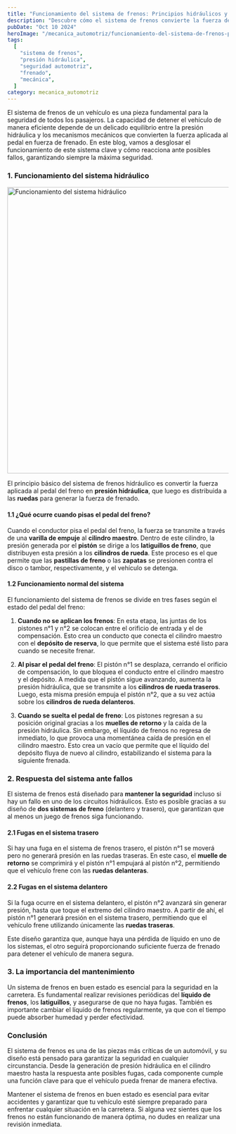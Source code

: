 ```yaml
---
title: "Funcionamiento del sistema de frenos: Principios hidráulicos y respuestas ante fallos"
description: "Descubre cómo el sistema de frenos convierte la fuerza del pedal en presión hidráulica, y cómo reacciona ante posibles fugas para garantizar la seguridad en la carretera."
pubDate: "Oct 10 2024"
heroImage: "/mecanica_automotriz/funcionamiento-del-sistema-de-frenos-principios-hidraulicos-y-fallos.png"
tags:
  [
    "sistema de frenos",
    "presión hidráulica",
    "seguridad automotriz",
    "frenado",
    "mecánica",
  ]
category: mecanica_automotriz
---
```


El sistema de frenos de un vehículo es una pieza fundamental para la seguridad de todos los pasajeros. La capacidad de detener el vehículo de manera eficiente depende de un delicado equilibrio entre la presión hidráulica y los mecanismos mecánicos que convierten la fuerza aplicada al pedal en fuerza de frenado. En este blog, vamos a desglosar el funcionamiento de este sistema clave y cómo reacciona ante posibles fallos, garantizando siempre la máxima seguridad.

### 1. Funcionamiento del sistema hidráulico

<img src="/mecanica_automotriz/funcionamiento-del-sistema-de-frenos-principios-hidraulicos-y-fallos.png" alt="Funcionamiento del sistema hidráulico" width="650"/>

El principio básico del sistema de frenos hidráulico es convertir la fuerza aplicada al pedal del freno en **presión hidráulica**, que luego es distribuida a las **ruedas** para generar la fuerza de frenado.

#### 1.1 ¿Qué ocurre cuando pisas el pedal del freno?

Cuando el conductor pisa el pedal del freno, la fuerza se transmite a través de una **varilla de empuje** al **cilindro maestro**. Dentro de este cilindro, la presión generada por el **pistón** se dirige a los **latiguillos de freno**, que distribuyen esta presión a los **cilindros de rueda**. Este proceso es el que permite que las **pastillas de freno** o las **zapatas** se presionen contra el disco o tambor, respectivamente, y el vehículo se detenga.

#### 1.2 Funcionamiento normal del sistema

El funcionamiento del sistema de frenos se divide en tres fases según el estado del pedal del freno:

1. **Cuando no se aplican los frenos**: En esta etapa, las juntas de los pistones n°1 y n°2 se colocan entre el orificio de entrada y el de compensación. Esto crea un conducto que conecta el cilindro maestro con el **depósito de reserva**, lo que permite que el sistema esté listo para cuando se necesite frenar.

2. **Al pisar el pedal del freno**: El pistón n°1 se desplaza, cerrando el orificio de compensación, lo que bloquea el conducto entre el cilindro maestro y el depósito. A medida que el pistón sigue avanzando, aumenta la presión hidráulica, que se transmite a los **cilindros de rueda traseros**. Luego, esta misma presión empuja el pistón n°2, que a su vez actúa sobre los **cilindros de rueda delanteros**.

3. **Cuando se suelta el pedal de freno**: Los pistones regresan a su posición original gracias a los **muelles de retorno** y la caída de la presión hidráulica. Sin embargo, el líquido de frenos no regresa de inmediato, lo que provoca una momentánea caída de presión en el cilindro maestro. Esto crea un vacío que permite que el líquido del depósito fluya de nuevo al cilindro, estabilizando el sistema para la siguiente frenada.

### 2. Respuesta del sistema ante fallos

El sistema de frenos está diseñado para **mantener la seguridad** incluso si hay un fallo en uno de los circuitos hidráulicos. Esto es posible gracias a su diseño de **dos sistemas de freno** (delantero y trasero), que garantizan que al menos un juego de frenos siga funcionando.

#### 2.1 Fugas en el sistema trasero

Si hay una fuga en el sistema de frenos trasero, el pistón n°1 se moverá pero no generará presión en las ruedas traseras. En este caso, el **muelle de retorno** se comprimirá y el pistón n°1 empujará al pistón n°2, permitiendo que el vehículo frene con las **ruedas delanteras**.

#### 2.2 Fugas en el sistema delantero

Si la fuga ocurre en el sistema delantero, el pistón n°2 avanzará sin generar presión, hasta que toque el extremo del cilindro maestro. A partir de ahí, el pistón n°1 generará presión en el sistema trasero, permitiendo que el vehículo frene utilizando únicamente las **ruedas traseras**.

Este diseño garantiza que, aunque haya una pérdida de líquido en uno de los sistemas, el otro seguirá proporcionando suficiente fuerza de frenado para detener el vehículo de manera segura.

### 3. La importancia del mantenimiento

Un sistema de frenos en buen estado es esencial para la seguridad en la carretera. Es fundamental realizar revisiones periódicas del **líquido de frenos**, los **latiguillos**, y asegurarse de que no haya fugas. También es importante cambiar el líquido de frenos regularmente, ya que con el tiempo puede absorber humedad y perder efectividad.

### Conclusión

El sistema de frenos es una de las piezas más críticas de un automóvil, y su diseño está pensado para garantizar la seguridad en cualquier circunstancia. Desde la generación de presión hidráulica en el cilindro maestro hasta la respuesta ante posibles fugas, cada componente cumple una función clave para que el vehículo pueda frenar de manera efectiva.

Mantener el sistema de frenos en buen estado es esencial para evitar accidentes y garantizar que tu vehículo esté siempre preparado para enfrentar cualquier situación en la carretera. Si alguna vez sientes que los frenos no están funcionando de manera óptima, no dudes en realizar una revisión inmediata.
